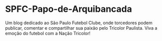 # SPFC-Papo-de-Arquibancada

Um blog dedicado ao São Paulo Futebol Clube, onde torcedores podem publicar, comentar e compartilhar sua paixão pelo Tricolor Paulista. Viva a emoção do futebol com a Nação Tricolor!
